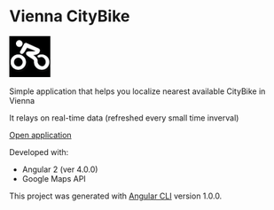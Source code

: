 # Vienna CityBike

[![logo](src/assets/img/citybike_logo.jpg "Vienna CityBike")](https://tomekz.github.io)

Simple application that helps you localize nearest available CityBike in Vienna

It relays on real-time data (refreshed every small time inverval)

[Open application](https://tomekz.github.io "viennaBike")

Developed with:
* Angular 2 (ver 4.0.0)
* Google Maps API

This project was generated with [Angular CLI](https://github.com/angular/angular-cli) version 1.0.0.


